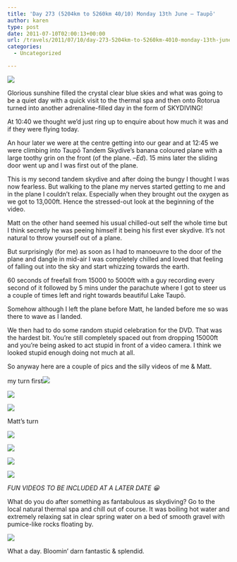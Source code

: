 ```yaml
---
title: 'Day 273 (5204km to 5260km 40/10) Monday 13th June – Taupō'
author: karen
type: post
date: 2011-07-10T02:00:13+00:00
url: /travels/2011/07/10/day-273-5204km-to-5260km-4010-monday-13th-june-taupo/
categories:
  - Uncategorized

---
```

![](/travels-wp-content/uploads/2011/07/IMG_80375.jpg)

Glorious sunshine filled the crystal clear blue skies and what was going to be a quiet day with a quick visit to the thermal spa and then onto Rotorua turned into another adrenaline-filled day in the form of SKYDIVING! 

At 10:40 we thought we’d just ring up to enquire about how much it was and if they were flying today.

An hour later we were at the centre getting into our gear and at 12:45 we were climbing into Taupō Tandem Skydive’s banana coloured plane with a large toothy grin on the front (of the plane. –_Ed_). 15 mins later the sliding door went up and I was first out of the plane.

This is my second tandem skydive and after doing the bungy I thought I was now fearless. But walking to the plane my nerves started getting to me and in the plane I couldn’t relax. Especially when they brought out the oxygen as we got to 13,000ft. Hence the stressed-out look at the beginning of the video. 

Matt on the other hand seemed his usual chilled-out self the whole time but I think secretly he was peeing himself it being his first ever skydive. It’s not natural to throw yourself out of a plane.

But surprisingly (for me) as soon as I had to manoeuvre to the door of the plane and dangle in mid-air I was completely chilled and loved that feeling of falling out into the sky and start whizzing towards the earth. 

60 seconds of freefall from 15000 to 5000ft with a guy recording every second of it followed by 5 mins under the parachute where I got to steer us a couple of times left and right towards beautiful Lake Taupō. 

Somehow although I left the plane before Matt, he landed before me so was there to wave as I landed. 

We then had to do some random stupid celebration for the DVD. That was the hardest bit. You’re still completely spaced out from dropping 15000ft and you’re being asked to act stupid in front of a video camera. I think we looked stupid enough doing not much at all.

So anyway here are a couple of pics and the silly videos of me & Matt. 

my turn first![](/travels-wp-content/uploads/2011/07/IMG_0018.jpg)

![](/travels-wp-content/uploads/2011/07/IMG_0024.jpg)

![](/travels-wp-content/uploads/2011/07/IMG_0050.jpg)

Matt’s turn

![](/travels-wp-content/uploads/2011/07/IMG_4487.jpg)

![](/travels-wp-content/uploads/2011/07/IMG_4506.jpg)

![](/travels-wp-content/uploads/2011/07/IMG_4512.jpg)

![](/travels-wp-content/uploads/2011/07/IMG_4517.jpg)

_FUN VIDEOS TO BE INCLUDED AT A LATER DATE 😀_

What do you do after something as fantabulous as skydiving? Go to the local natural thermal spa and chill out of course. It was boiling hot water and extremely relaxing sat in clear spring water on a bed of smooth gravel with pumice-like rocks floating by.

![](/travels-wp-content/uploads/2011/07/P1070384.jpg)

What a day. Bloomin’ darn fantastic & splendid.

 [1]: http://www.mattburns.co.uk/travels/wp-content/uploads/2011/07/IMG_80375.jpg
 [2]: http://www.mattburns.co.uk/travels/wp-content/uploads/2011/07/IMG_0018.jpg
 [3]: http://www.mattburns.co.uk/travels/wp-content/uploads/2011/07/IMG_0024.jpg
 [4]: http://www.mattburns.co.uk/travels/wp-content/uploads/2011/07/IMG_0050.jpg
 [5]: http://www.mattburns.co.uk/travels/wp-content/uploads/2011/07/IMG_4487.jpg
 [6]: http://www.mattburns.co.uk/travels/wp-content/uploads/2011/07/IMG_4506.jpg
 [7]: http://www.mattburns.co.uk/travels/wp-content/uploads/2011/07/IMG_4512.jpg
 [8]: http://www.mattburns.co.uk/travels/wp-content/uploads/2011/07/IMG_4517.jpg
 [9]: http://www.mattburns.co.uk/travels/wp-content/uploads/2011/07/P1070384.jpg
